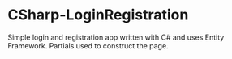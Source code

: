# CSharp-LoginRegistration

Simple login and registration app written with C# and uses Entity Framework. Partials used to construct the page.
